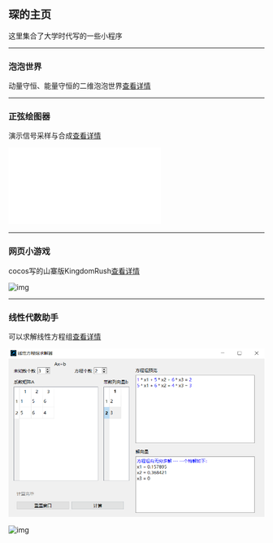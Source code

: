 ## 琛的主页
这里集合了大学时代写的一些小程序

***

### 泡泡世界
动量守恒、能量守恒的二维泡泡世界[查看详情](https://lichengchen.github.io/bubble_world/)


***

### 正弦绘图器
演示信号采样与合成[查看详情](https://lichengchen.github.io/sin_painter/)

<iframe src="//player.bilibili.com/player.html?aid=84543138&bvid=BV1b7411e7JA&cid=144598627&page=2" scrolling="no" border="0" frameborder="no" framespacing="0" allowfullscreen="true"> </iframe>

***
### 网页小游戏
cocos写的山寨版KingdomRush[查看详情](https://lichengchen.github.io/cocos_demo/)

![img](https://github.com/lichengchen/cocos_demo/blob/main/pics/p2.png?raw=true)

***

### 线性代数助手
可以求解线性方程组[查看详情](https://lichengchen.github.io/calculator/)

![img](https://github.com/lichengchen/calculator/blob/main/pics/p5-5.png?raw=true)

![img](https://github.com/lichengchen/cocos_demo/blob/main/pics/p4.png?raw=true)
